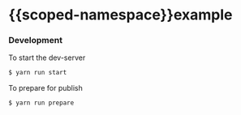 {{scoped-namespace}}example
===


### Development
To start the dev-server
```sh 
$ yarn run start
```

To prepare for publish
```sh
$ yarn run prepare
```